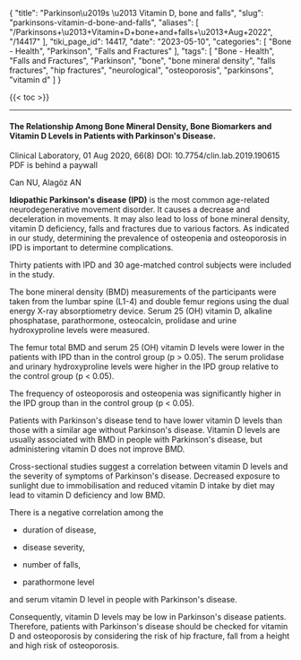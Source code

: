 {
    "title": "Parkinson\u2019s \u2013 Vitamin D, bone and falls",
    "slug": "parkinsons-vitamin-d-bone-and-falls",
    "aliases": [
        "/Parkinsons+\u2013+Vitamin+D+bone+and+falls+\u2013+Aug+2022",
        "/14417"
    ],
    "tiki_page_id": 14417,
    "date": "2023-05-10",
    "categories": [
        "Bone - Health",
        "Parkinson",
        "Falls and Fractures"
    ],
    "tags": [
        "Bone - Health",
        "Falls and Fractures",
        "Parkinson",
        "bone",
        "bone mineral density",
        "falls fractures",
        "hip fractures",
        "neurological",
        "osteoporosis",
        "parkinsons",
        "vitamin d"
    ]
}


{{< toc >}} 

---

#### The Relationship Among Bone Mineral Density, Bone Biomarkers and Vitamin D Levels in Patients with Parkinson's Disease.

Clinical Laboratory, 01 Aug 2020, 66(8) DOI: 10.7754/clin.lab.2019.190615 PDF is behind a paywall

Can NU, Alagöz AN

 **Idiopathic Parkinson's disease (IPD)**  is the most common age-related neurodegenerative movement disorder. It causes a decrease and deceleration in movements. It may also lead to loss of bone mineral density, vitamin D deficiency, falls and fractures due to various factors. As indicated in our study, determining the prevalence of osteopenia and osteoporosis in IPD is important to determine complications. 

Thirty patients with IPD and 30 age-matched control subjects were included in the study. 

The bone mineral density (BMD) measurements of the participants were taken from the lumbar spine (L1-4) and double femur regions using the dual energy X-ray absorptiometry device. Serum 25 (OH) vitamin D, alkaline phosphatase, parathormone, osteocalcin, prolidase and urine hydroxyproline levels were measured. 

The femur total BMD and serum 25 (OH) vitamin D levels were lower in the patients with IPD than in the control group (p > 0.05). The serum prolidase and urinary hydroxyproline levels were higher in the IPD group relative to the control group (p < 0.05). 

The frequency of osteoporosis and osteopenia was significantly higher in the IPD group than in the control group (p < 0.05). 

Patients with Parkinson's disease tend to have lower vitamin D levels than those with a similar age without Parkinson's disease. Vitamin D levels are usually associated with BMD in people with Parkinson's disease, but administering vitamin D does not improve BMD. 

Cross-sectional studies suggest a correlation between vitamin D levels and the severity of symptoms of Parkinson's disease. Decreased exposure to sunlight due to immobilisation and reduced vitamin D intake by diet may lead to vitamin D deficiency and low BMD. 

There is a negative correlation among the 

* duration of disease, 

* disease severity, 

* number of falls, 

* parathormone level 

and serum vitamin D level in people with Parkinson's disease. 

Consequently, vitamin D levels may be low in Parkinson's disease patients. Therefore, patients with Parkinson's disease should be checked for vitamin D and osteoporosis by considering the risk of hip fracture, fall from a height and high risk of osteoporosis.